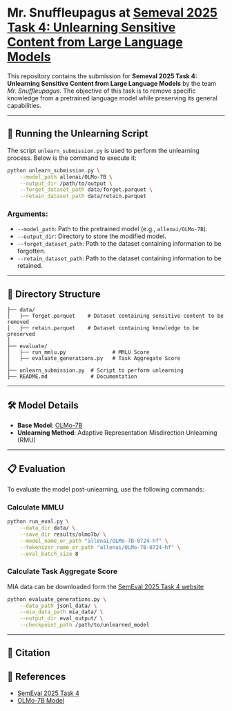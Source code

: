 # Mr. Snuffleupagus at [Semeval 2025 Task 4: Unlearning Sensitive Content from Large Language Models](https://llmunlearningsemeval2025.github.io/)

This repository contains the submission for **Semeval 2025 Task 4: Unlearning Sensitive Content from Large Language Models** by the team *Mr. Snuffleupagus*. The objective of this task is to remove specific knowledge from a pretrained language model while preserving its general capabilities.

---

## 🚀 Running the Unlearning Script

The script `unlearn_submission.py` is used to perform the unlearning process. Below is the command to execute it:

```bash
python unlearn_submission.py \
    --model_path allenai/OLMo-7B \
    --output_dir /path/to/output \
    --forget_dataset_path data/forget.parquet \
    --retain_dataset_path data/retain.parquet
```

### Arguments:
- `--model_path`: Path to the pretrained model (e.g., `allenai/OLMo-7B`).
- `--output_dir`: Directory to store the modified model.
- `--forget_dataset_path`: Path to the dataset containing information to be forgotten.
- `--retain_dataset_path`: Path to the dataset containing information to be retained.

---

## 📂 Directory Structure

```
├── data/
│   ├── forget.parquet    # Dataset containing sensitive content to be removed
│   ├── retain.parquet    # Dataset containing knowledge to be preserved
│
├── evaluate/
│   ├── run_mmlu.py               # MMLU Score
│   ├── evaluate_generations.py   # Task Aggregate Score
│
├── unlearn_submission.py  # Script to perform unlearning
├── README.md              # Documentation
```

---

## 🛠 Model Details
- **Base Model**: [OLMo-7B](https://huggingface.co/allenai/OLMo-7B)
- **Unlearning Method**: Adaptive Representation Misdirection Unlearning (RMU)

---

## 📋 Evaluation
To evaluate the model post-unlearning, use the following commands:

### Calculate MMLU
```bash
python run_eval.py \
    --data_dir data/ \
    --save_dir results/olmo7b/ \
    --model_name_or_path "allenai/OLMo-7B-0724-hf" \
    --tokenizer_name_or_path "allenai/OLMo-7B-0724-hf" \
    --eval_batch_size 8
```

### Calculate Task Aggregate Score
MIA data can be downloaded form the [SemEval 2025 Task 4 website](https://llmunlearningsemeval2025.github.io/)
```bash
python evaluate_generations.py \
    --data_path jsonl_data/ \
    --mia_data_path mia_data/ \
    --output_dir eval_output/ \
    --checkpoint_path /path/to/unlearned_model
```

---

## 📝 Citation

## 🔗 References
- [SemEval 2025 Task 4](https://llmunlearningsemeval2025.github.io/)
- [OLMo-7B Model](https://huggingface.co/allenai/OLMo-7B)

